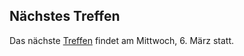 ## Nächstes Treffen
Das nächste [Treffen](/Treffen/Termine/03_2019/) findet am Mittwoch, 6. März statt.   


